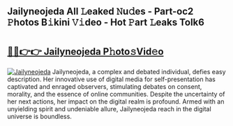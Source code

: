 ## Jailyneojeda All 𝙻eaked 𝙽u𝚍es - Part-oc2 𝙿hotos B𝚒kini 𝚅𝚒deo - Hot 𝙿art 𝙻eaks ToIk6

# <h2><a href="http://ld52utu.urlbe.top/?page=Jailyneojeda">🔗🔗👉👉 Jailyneojeda P𝚑oto𝚜Vid𝚎o</a></h2>

[![Jailyneojeda](https://i.imgur.com/eBuTRDB.gif)](http://ld52utu.urlbe.top/?page=Jailyneojeda)
Jailyneojeda, a complex and debated individual, defies easy description. Her innovative use of digital media for self-presentation has captivated and enraged observers, stimulating debates on consent, morality, and the essence of online communities. Despite the uncertainty of her next actions, her impact on the digital realm is profound. Armed with an unyielding spirit and undeniable allure, Jailyneojeda reach in the digital universe is boundless.
